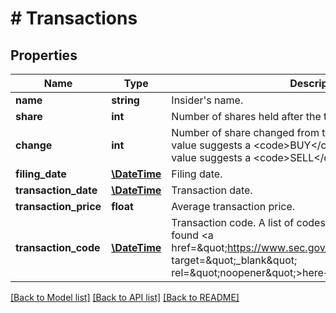 # # Transactions

## Properties

Name | Type | Description | Notes
------------ | ------------- | ------------- | -------------
**name** | **string** | Insider&#39;s name. | [optional]
**share** | **int** | Number of shares held after the transaction. | [optional]
**change** | **int** | Number of share changed from the last period. A positive value suggests a &lt;code&gt;BUY&lt;/code&gt; transaction. A negative value suggests a &lt;code&gt;SELL&lt;/code&gt; transaction. | [optional]
**filing_date** | [**\DateTime**](\DateTime.md) | Filing date. | [optional]
**transaction_date** | [**\DateTime**](\DateTime.md) | Transaction date. | [optional]
**transaction_price** | **float** | Average transaction price. | [optional]
**transaction_code** | [**\DateTime**](\DateTime.md) | Transaction code. A list of codes and their meanings can be found &lt;a href&#x3D;\&quot;https://www.sec.gov/about/forms/form4data.pdf\&quot; target&#x3D;\&quot;_blank\&quot; rel&#x3D;\&quot;noopener\&quot;&gt;here&lt;/a&gt;. | [optional]

[[Back to Model list]](../../README.md#models) [[Back to API list]](../../README.md#endpoints) [[Back to README]](../../README.md)
